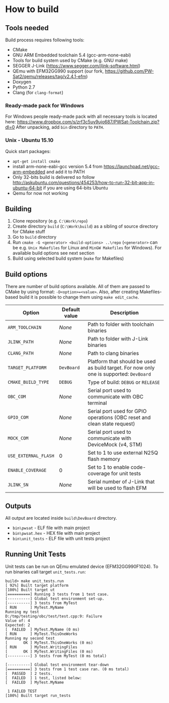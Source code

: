 # How to build

## Tools needed
Build process requires following tools:
* CMake
* GNU ARM Embedded toolchain 5.4 (gcc-arm-none-eabi)
* Tools for build system used by CMake (e.g. GNU make)
* SEGGER J-Link (https://www.segger.com/jlink-software.html)
* QEmu with EFM32GG990 support (our fork, https://github.com/PW-Sat2/qemu/releases/tag/v2.4.1-efm)
* Doxygen
* Python 2.7
* Clang (for `clang-format`)

### Ready-made pack for Windows
For Windows people ready-made pack with all necessary tools is located here: https://www.dropbox.com/s/zrf3c5uy9ujo687/PWSat-Toolchain.zip?dl=0
After unpacking, add `bin` directory to `PATH`.

### Unix - Ubuntu 15.10
Quick start packages:
* `apt-get install cmake`
* install arm-none-eabi-gcc version 5.4 from https://launchpad.net/gcc-arm-embedded and add it to PATH
* Only 32-bits build is delivered so follow http://askubuntu.com/questions/454253/how-to-run-32-bit-app-in-ubuntu-64-bit if you are using 64-bits Ubuntu
* Qemu for now not working

## Building
1. Clone repository (e.g. `C:\Work\repo`)
1. Create directory `build` (`C:\Work\build`) as a sibling of source directory for CMake stuff
1. Go to `build` directory
1. Run `cmake -G <generator> <build-options> ..\repo` (`<generator>` can be e.g. `Unix Makefiles` for Linux and `MinGW Makefiles` for Windows). For available build options see next section
1. Build using selected build system (`make` for Makefiles)

## Build options
There are number of build options available. All of them are passed to CMake by using format: `-D<option>=<value>`. Also, after creating Makefiles-based build it is possible to change them using `make edit_cache`.

Option | Default value | Description
------ | ------------- | -----------
`ARM_TOOLCHAIN`    | _None_               | Path to folder with toolchain binaries
`JLINK_PATH`       | _None_               | Path to folder with J-Link binaries
`CLANG_PATH`       | _None_               | Path to clang binaries
`TARGET_PLATFORM`  | `DevBoard`           | Platform that should be used as build target. For now only one is supported: `DevBoard`
`CMAKE_BUILD_TYPE` | `DEBUG`              | Type of build: `DEBUG` or `RELEASE`
`OBC_COM`          | _None_               | Serial port used to communicate with OBC terminal
`GPIO_COM`		  | _None_				 | Serial port used for GPIO operations (OBC reset and clean state request)
`MOCK_COM`      | _None_               | Serial port used to communicate with DeviceMock (v4, STM)
`USE_EXTERNAL_FLASH` | 0				   | Set to 1 to use external N25Q flash memory
`ENABLE_COVERAGE`  | 0                    | Set to 1 to enable code-coverage for unit tests
`JLINK_SN` | _None_                       | Serial number of J-Link that will be used to flash EFM


## Outputs
All output are located inside `build\DevBoard` directory. 
* `bin\pwsat` - ELF file with main project
* `bin\pwsat.hex` - HEX file with main project
* `bin\unit_tests` - ELF file with unit tests project

## Running Unit Tests 
Unit tests can be run on QEmu emulated device (EFM32GG990F1024). To run binaries call target `unit_tests.run`:
````
build> make unit_tests.run
[ 92%] Built target platform
[100%] Built target ut
[==========] Running 3 tests from 1 test case.
[----------] Global test environment set-up.
[----------] 3 tests from MyTest
[ RUN      ] MyTest.MyName
Running my test
D:/tmp/testing/obc/test/test.cpp:9: Failure
Value of: 4
Expected: 2
[  FAILED  ] MyTest.MyName (0 ms)
[ RUN      ] MyTest.ThisOneWorks
Running my second test
[       OK ] MyTest.ThisOneWorks (0 ms)
[ RUN      ] MyTest.WritingFiles
[       OK ] MyTest.WritingFiles (0 ms)
[----------] 3 tests from MyTest (0 ms total)

[----------] Global test environment tear-down
[==========] 3 tests from 1 test case ran. (0 ms total)
[  PASSED  ] 2 tests.
[  FAILED  ] 1 test, listed below:
[  FAILED  ] MyTest.MyName

 1 FAILED TEST
[100%] Built target run_tests
````
